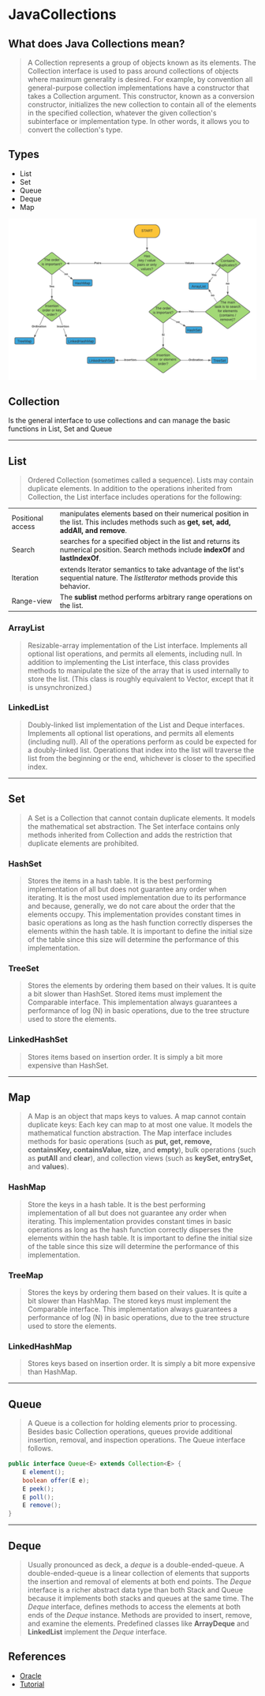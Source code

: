 # JavaCollections

## What does Java Collections mean?
> A Collection represents a group of objects known as its elements. The Collection interface is used to pass around collections of objects where maximum generality is desired. For example, by convention all general-purpose collection implementations have a constructor that takes a Collection argument. This constructor, known as a conversion constructor, initializes the new collection to contain all of the elements in the specified collection, whatever the given collection's subinterface or implementation type. In other words, it allows you to convert the collection's type.

## Types
* List
* Set
* Queue
* Deque
* Map

![](Collections.png)

## Collection
Is the general interface to use collections and can manage the basic functions in List, Set and Queue

-----

## List

> Ordered Collection (sometimes called a sequence). Lists may contain duplicate elements. 
In addition to the operations inherited from Collection, the List interface includes operations for the following:

|||
|-|-|
Positional access | manipulates elements based on their numerical position in the list. This includes methods such as **get, set, add, addAll, **and** remove**.
Search | searches for a specified object in the list and returns its numerical position. Search methods include **indexOf** and **lastIndexOf**.
Iteration | extends Iterator semantics to take advantage of the list's sequential nature. The *listIterator* methods provide this behavior.
Range-view | The **sublist** method performs arbitrary range operations on the list.
### ArrayList
> Resizable-array implementation of the List interface. Implements all optional list operations, and permits all elements, including null. In addition to implementing the List interface, this class provides methods to manipulate the size of the array that is used internally to store the list. (This class is roughly equivalent to Vector, except that it is unsynchronized.)


### LinkedList
> Doubly-linked list implementation of the List and Deque interfaces. Implements all optional list operations, and permits all elements (including null).
> All of the operations perform as could be expected for a doubly-linked list. Operations that index into the list will traverse the list from the beginning or the end, whichever is closer to the specified index.

-----
## Set
> A Set is a Collection that cannot contain duplicate elements. It models the mathematical set abstraction. The Set interface contains only methods inherited from Collection and adds the restriction that duplicate elements are prohibited.

### HashSet
> Stores the items in a hash table. It is the best performing implementation of all but does not guarantee any order when iterating. It is the most used implementation due to its performance and because, generally, we do not care about the order that the elements occupy. This implementation provides constant times in basic operations as long as the hash function correctly disperses the elements within the hash table. It is important to define the initial size of the table since this size will determine the performance of this implementation.


### TreeSet
> Stores the elements by ordering them based on their values. It is quite a bit slower than HashSet. Stored items must implement the Comparable interface. This implementation always guarantees a performance of log (N) in basic operations, due to the tree structure used to store the elements.


### LinkedHashSet
> Stores items based on insertion order. It is simply a bit more expensive than HashSet.

----
## Map
> A Map is an object that maps keys to values. A map cannot contain duplicate keys: Each key can map to at most one value. It models the mathematical function abstraction. The Map interface includes methods for basic operations (such as **put, get, remove, containsKey, containsValue, size,** and **empty**), bulk operations (such as **putAll** and **clear**), and collection views (such as **keySet, entrySet,** and **values**).
### HashMap
> Store the keys in a hash table. It is the best performing implementation of all but does not guarantee any order when iterating. This implementation provides constant times in basic operations as long as the hash function correctly disperses the elements within the hash table. It is important to define the initial size of the table since this size will determine the performance of this implementation.


### TreeMap
> Stores the keys by ordering them based on their values. It is quite a bit slower than HashMap. The stored keys must implement the Comparable interface. This implementation always guarantees a performance of log (N) in basic operations, due to the tree structure used to store the elements.


### LinkedHashMap
> Stores keys based on insertion order. It is simply a bit more expensive than HashMap.

---
## Queue
> A Queue is a collection for holding elements prior to processing. Besides basic Collection operations, queues provide additional insertion, removal, and inspection operations. The Queue interface follows.

```Java
public interface Queue<E> extends Collection<E> {
    E element();
    boolean offer(E e);
    E peek();
    E poll();
    E remove();
}
```
---
## Deque
> Usually pronounced as deck, a *deque* is a double-ended-queue. A double-ended-queue is a linear collection of elements that supports the insertion and removal of elements at both end points. The *Deque* interface is a richer abstract data type than both Stack and Queue because it implements both stacks and queues at the same time. The *Deque* interface, defines methods to access the elements at both ends of the *Deque* instance. Methods are provided to insert, remove, and examine the elements. Predefined classes like **ArrayDeque** and **LinkedList** implement the *Deque* interface.



## References

* [Oracle](https://docs.oracle.com/javase/tutorial/collections/interfaces/collection.html)
* [Tutorial](https://www.adictosaltrabajo.com/2015/09/25/introduccion-a-colecciones-en-java/)

